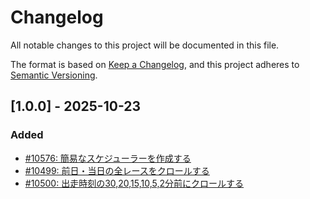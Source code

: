 # Changelog

All notable changes to this project will be documented in this file.

The format is based on [Keep a Changelog](https://keepachangelog.com/en/1.1.0/),
and this project adheres to [Semantic Versioning](https://semver.org/spec/v2.0.0.html).

## [1.0.0] - 2025-10-23

### Added

- [#10576: 簡易なスケジューラーを作成する](https://redmine.u6k.me/issues/10576)
- [#10499: 前日・当日の全レースをクロールする](https://redmine.u6k.me/issues/10499)
- [#10500: 出走時刻の30,20,15,10,5,2分前にクロールする](https://redmine.u6k.me/issues/10500)
